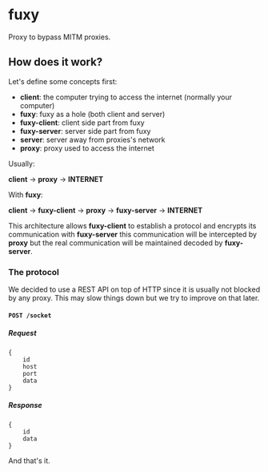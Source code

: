 # fuxy

Proxy to bypass MITM proxies.

## How does it work?

Let's define some concepts first:

* **client**: the computer trying to access the internet (normally your computer)
* **fuxy**: fuxy as a hole (both client and server)
* **fuxy-client**: client side part from fuxy
* **fuxy-server**: server side part from fuxy
* **server**: server away from proxies's network
* **proxy**: proxy used to access the internet

Usually:

**client** -> **proxy** -> **INTERNET**

With **fuxy**:

**client** -> **fuxy-client** -> **proxy** -> **fuxy-server** -> **INTERNET**

This architecture allows **fuxy-client** to establish a protocol and encrypts its communication with **fuxy-server** this communication will be intercepted by **proxy** but the real communication will be maintained decoded by **fuxy-server**.


### The protocol

We decided to use a REST API on top of HTTP since it is usually not blocked by any proxy. This may slow things down but we try to improve on that later.

#### `POST /socket`

##### Request

```
{
    id
    host
    port
    data
}
```

##### Response

```
{
    id
    data
}
```

And that's it.


